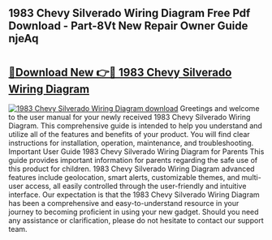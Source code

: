 ## 1983 Chevy Silverado Wiring Diagram Free Pdf Download - Part-8Vt New Repair Owner Guide njeAq

# <h2><a href="http://dftilku.blite.top/?on=1983+Chevy+Silverado+Wiring+Diagram">🔗Download New 👉🔴 1983 Chevy Silverado Wiring Diagram</a></h2>

[![1983 Chevy Silverado Wiring Diagram download](https://i.imgur.com/lujVjoI.png)](http://dftilku.blite.top/?on=1983+Chevy+Silverado+Wiring+Diagram)
Greetings and welcome to the user manual for your newly received 1983 Chevy Silverado Wiring Diagram. This comprehensive guide is intended to help you understand and utilize all of the features and benefits of your product. You will find clear instructions for installation, operation, maintenance, and troubleshooting. Important User Guide 1983 Chevy Silverado Wiring Diagram for Parents This guide provides important information for parents regarding the safe use of this product for children. 1983 Chevy Silverado Wiring Diagram advanced features include geolocation, smart alerts, customizable themes, and multi-user access, all easily controlled through the user-friendly and intuitive interface. Our expectation is that the 1983 Chevy Silverado Wiring Diagram has been a comprehensive and easy-to-understand resource in your journey to becoming proficient in using your new gadget. Should you need any assistance or clarification, please do not hesitate to contact our support team.
